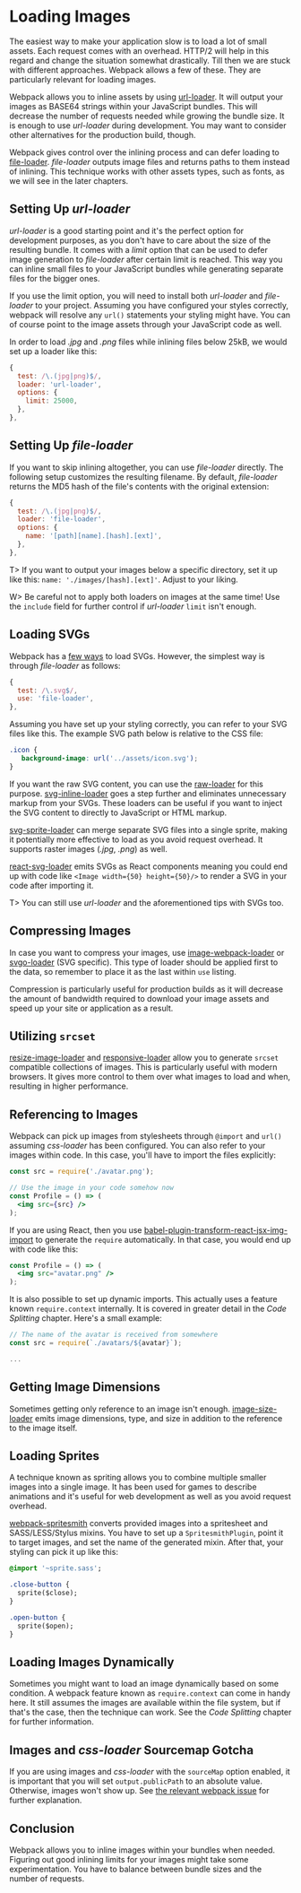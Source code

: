 # Loading Images

The easiest way to make your application slow is to load a lot of small assets. Each request comes with an overhead. HTTP/2 will help in this regard and change the situation somewhat drastically. Till then we are stuck with different approaches. Webpack allows a few of these. They are particularly relevant for loading images.

Webpack allows you to inline assets by using [url-loader](https://www.npmjs.com/package/url-loader). It will output your images as BASE64 strings within your JavaScript bundles. This will decrease the number of requests needed while growing the bundle size. It is enough to use *url-loader* during development. You may want to consider other alternatives for the production build, though.

Webpack gives control over the inlining process and can defer loading to [file-loader](https://www.npmjs.com/package/file-loader). *file-loader* outputs image files and returns paths to them instead of inlining. This technique works with other assets types, such as fonts, as we will see in the later chapters.

## Setting Up *url-loader*

*url-loader* is a good starting point and it's the perfect option for development purposes, as you don't have to care about the size of the resulting bundle. It comes with a *limit* option that can be used to defer image generation to *file-loader* after certain limit is reached. This way you can inline small files to your JavaScript bundles while generating separate files for the bigger ones.

If you use the limit option, you will need to install both *url-loader* and *file-loader* to your project. Assuming you have configured your styles correctly, webpack will resolve any `url()` statements your styling might have. You can of course point to the image assets through your JavaScript code as well.

In order to load *.jpg* and *.png* files while inlining files below 25kB, we would set up a loader like this:

```javascript
{
  test: /\.(jpg|png)$/,
  loader: 'url-loader',
  options: {
    limit: 25000,
  },
},
```

## Setting Up *file-loader*

If you want to skip inlining altogether, you can use *file-loader* directly. The following setup customizes the resulting filename. By default, *file-loader* returns the MD5 hash of the file's contents with the original extension:

```javascript
{
  test: /\.(jpg|png)$/,
  loader: 'file-loader',
  options: {
    name: '[path][name].[hash].[ext]',
  },
},
```

T> If you want to output your images below a specific directory, set it up like this: `name: './images/[hash].[ext]'`. Adjust to your liking.

W> Be careful not to apply both loaders on images at the same time! Use the `include` field for further control if *url-loader* `limit` isn't enough.

## Loading SVGs

Webpack has a [few ways](https://github.com/webpack/webpack/issues/595) to load SVGs. However, the simplest way is through *file-loader* as follows:

```javascript
{
  test: /\.svg$/,
  use: 'file-loader',
},
```

Assuming you have set up your styling correctly, you can refer to your SVG files like this. The example SVG path below is relative to the CSS file:

```css
.icon {
   background-image: url('../assets/icon.svg');
}
```

If you want the raw SVG content, you can use the [raw-loader](https://www.npmjs.com/package/raw-loader) for this purpose. [svg-inline-loader](https://www.npmjs.com/package/svg-inline-loader) goes a step further and eliminates unnecessary markup from your SVGs. These loaders can be useful if you want to inject the SVG content to directly to JavaScript or HTML markup.

[svg-sprite-loader](https://www.npmjs.com/package/svg-sprite-loader) can merge separate SVG files into a single sprite, making it potentially more effective to load as you avoid request overhead. It supports raster images (*.jpg*, *.png*) as well.

[react-svg-loader](https://www.npmjs.com/package/react-svg-loader) emits SVGs as React components meaning you could end up with code like `<Image width={50} height={50}/>` to render a SVG in your code after importing it.

T> You can still use *url-loader* and the aforementioned tips with SVGs too.

## Compressing Images

In case you want to compress your images, use [image-webpack-loader](https://www.npmjs.com/package/image-webpack-loader) or [svgo-loader](https://github.com/pozadi/svgo-loader) (SVG specific). This type of loader should be applied first to the data, so remember to place it as the last within `use` listing.

Compression is particularly useful for production builds as it will decrease the amount of bandwidth required to download your image assets and speed up your site or application as a result.

## Utilizing `srcset`

[resize-image-loader](https://www.npmjs.com/package/resize-image-loader) and [responsive-loader](https://www.npmjs.com/package/responsive-loader) allow you to generate `srcset` compatible collections of images. This is particularly useful with modern browsers. It gives more control to them over what images to load and when, resulting in higher performance.

## Referencing to Images

Webpack can pick up images from stylesheets through `@import` and `url()` assuming *css-loader* has been configured. You can also refer to your images within code. In this case, you'll have to import the files explicitly:

```jsx
const src = require('./avatar.png');

// Use the image in your code somehow now
const Profile = () => (
  <img src={src} />
);
```

If you are using React, then you use [babel-plugin-transform-react-jsx-img-import](https://www.npmjs.com/package/babel-plugin-transform-react-jsx-img-import) to generate the `require` automatically. In that case, you would end up with code like this:

```jsx
const Profile = () => (
  <img src="avatar.png" />
);
```

It is also possible to set up dynamic imports. This actually uses a feature known `require.context` internally. It is covered in greater detail in the *Code Splitting* chapter. Here's a small example:

```javascript
// The name of the avatar is received from somewhere
const src = require(`./avatars/${avatar}`);

...
```

## Getting Image Dimensions

Sometimes getting only reference to an image isn't enough. [image-size-loader](https://www.npmjs.com/package/image-size-loader) emits image dimensions, type, and size in addition to the reference to the image itself.

## Loading Sprites

A technique known as spriting allows you to combine multiple smaller images into a single image. It has been used for games to describe animations and it's useful for web development as well as you avoid request overhead.

[webpack-spritesmith](https://www.npmjs.com/package/webpack-spritesmith) converts provided images into a spritesheet and SASS/LESS/Stylus mixins. You have to set up a `SpritesmithPlugin`, point it to target images, and set the name of the generated mixin. After that, your styling can pick it up like this:

```sass
@import '~sprite.sass';

.close-button {
  sprite($close);
}

.open-button {
  sprite($open);
}
```

## Loading Images Dynamically

Sometimes you might want to load an image dynamically based on some condition. A webpack feature known as `require.context` can come in handy here. It still assumes the images are available within the file system, but if that's the case, then the technique can work. See the *Code Splitting* chapter for further information.

## Images and *css-loader* Sourcemap Gotcha

If you are using images and *css-loader* with the `sourceMap` option enabled, it is important that you will set `output.publicPath` to an absolute value. Otherwise, images won't show up. See [the relevant webpack issue](https://github.com/webpack/style-loader/issues/55) for further explanation.

## Conclusion

Webpack allows you to inline images within your bundles when needed. Figuring out good inlining limits for your images might take some experimentation. You have to balance between bundle sizes and the number of requests.
